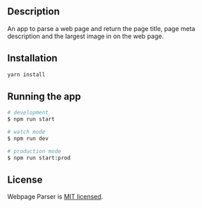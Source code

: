 ## Description

An app to parse a web page and return the page title, page meta description and the largest image in on the web page.

## Installation

```bash
yarn install
```

## Running the app

```bash
# development
$ npm run start

# watch mode
$ npm run dev

# production mode
$ npm run start:prod
```

## License

Webpage Parser is [MIT licensed](LICENSE).
